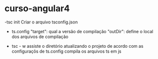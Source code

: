 # curso-angular4

-tsc init
  Criar o arquivo tsconfig.json
  
- ts.config
  "target":
    qual a versão de compilação
  "outDir":
    define o local dos arquivos de compilação
    
- tsc - w
  assiste o diretório atualizando o projeto de acordo com as configuraçõs de ts.config
  compila os arquivos ts em js
